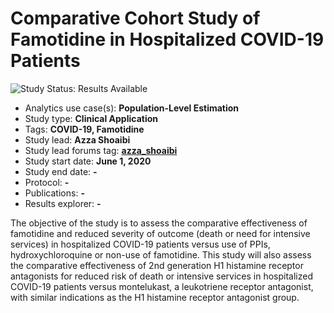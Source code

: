 Comparative Cohort Study of Famotidine in Hospitalized COVID-19 Patients
========================================================================

<img src="https://img.shields.io/badge/Study%20Status-Results%20Available-yellow.svg" alt="Study Status: Results Available"> 

- Analytics use case(s): **Population-Level Estimation** 
- Study type: **Clinical Application** 
- Tags: **COVID-19, Famotidine**
- Study lead: **Azza Shoaibi**
- Study lead forums tag: **[azza_shoaibi](https://forums.ohdsi.org/u/azza_shoaibi/)**
- Study start date: **June 1, 2020**
- Study end date: **-**
- Protocol: **-**
- Publications: **-**
- Results explorer: **-**

The objective of the study is to assess the comparative effectiveness of famotidine and reduced severity of outcome (death or need for intensive services) in hospitalized COVID-19 patients versus use of PPIs, hydroxychloroquine or non-use of famotidine.  This study will also assess the comparative effectiveness of 2nd generation H1 histamine receptor antagonists for reduced risk of death or intensive services in hospitalized COVID-19 patients versus montelukast, a leukotriene receptor antagonist, with similar indications as the H1 histamine receptor antagonist group. 


